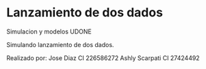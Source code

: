 # Lanzamiento de dos dados
Simulacion y modelos UDONE

Simulando lanzamiento de dos dados. 

Realizado por: 
Jose Diaz CI 226586272 
Ashly Scarpati CI 27424492
